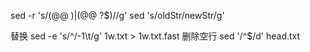 sed -r 's/(@@ )|(@@ ?$)//g'
sed  's/oldStr/newStr/g'

替换 		sed -e 's/^/-1\t/g' 1w.txt > 1w.txt.fast
删除空行 	sed  '/^$/d' head.txt
